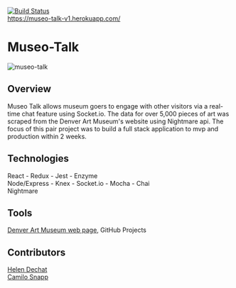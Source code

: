 [![Build Status](https://travis-ci.org/CamArturo/Museo-Talk.svg?branch=master)](https://travis-ci.org/CamArturo/Museo-Talk)   
https://museo-talk-v1.herokuapp.com/
# Museo-Talk
![museo-talk](https://user-images.githubusercontent.com/33009555/43737827-daee0b64-997f-11e8-9299-4ba730c2d56f.gif)

## Overview
Museo Talk allows museum goers to engage with other visitors via a real-time chat feature using Socket.io. The data for over 5,000 pieces of art was scraped from the Denver Art Museum's website using Nightmare api. The focus of this pair project was to build a full stack application to mvp and production within 2 weeks.

## Technologies
React - Redux - Jest - Enzyme  
Node/Express - Knex - Socket.io - Mocha - Chai   
Nightmare

## Tools
[Denver Art Museum web page](https://denverartmuseum.org/collection/), GitHub Projects   

## Contributors
[Helen Dechat](https://github.com/hdechat)   
[Camilo Snapp](https://github.com/CamArturo)
